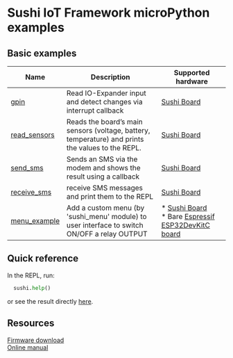 # Sushi IoT Framework microPython examples

## Basic examples  
|Name|Description|Supported hardware|
|--------|--------|--------|
[gpin](gpin)|Read IO-Expander input and detect changes via interrupt callback| [Sushi Board](https://sushi-iot.github.io/sushi-iot-board/)
[read_sensors](read_sensors)|Reads the board’s main sensors (voltage, battery, temperature) and prints the values to the REPL.|[Sushi Board](https://sushi-iot.github.io/sushi-iot-board/)
[send_sms](send_sms)|Sends an SMS via the modem and shows the result using a callback|[Sushi Board](https://sushi-iot.github.io/sushi-iot-board/)
[receive_sms](receive_sms)|receive SMS messages and print them to the REPL|[Sushi Board](https://sushi-iot.github.io/sushi-iot-board/)
[menu_example](menu_example)|Add a custom menu (by 'sushi_menu' module) to user interface to switch ON/OFF a relay OUTPUT|* [Sushi Board](https://sushi-iot.github.io/sushi-iot-board/)<br>* Bare [Espressif ESP32DevKitC board](https://docs.espressif.com/projects/esp-dev-kits/en/latest/esp32/esp32-devkitc/user_guide.html)


## Quick reference
In the REPL, run:
```python
  sushi.help()
```
or see the result directly [here](sushi-quick-reference.md).

## Resources
[Firmware download](https://github.com/sushi-iot/sushi-iot-framework/tree/main/firmware)    
[Online manual](https://sushi-iot.github.io/sushi-iot-framework/coding/)    
